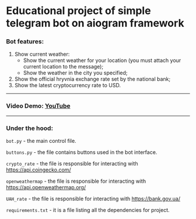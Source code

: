 # Educational project of simple telegram bot on aiogram framework

### Bot features:
1. Show current weather:
   * Show the current weather for your location (you must attach your current location to the message);
   * Show the weather in the city you specified;
2. Show the official hryvnia exchange rate set by the national bank;
3. Show the latest cryptocurrency rate to USD.

---
### Video Demo: [YouTube](https://youtu.be/lOlyZjSbJ3g)

---
### Under the hood:
`bot.py` - the main control file.

`buttons.py` - the file contains buttons used in the bot interface.

`crypto_rate` - the file is responsible for interacting with https://api.coingecko.com/

`openweathermap` - the file is responsible for interacting with https://api.openweathermap.org/

`UAH_rate` - the file is responsible for interacting with https://bank.gov.ua/

`requirements.txt` - it is a file listing all the dependencies for project.
